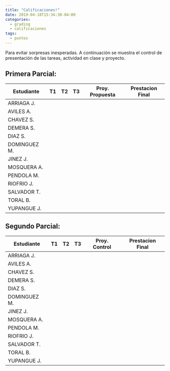 ```yaml
---
title: "Calificaciones!"
date: 2019-04-18T15:34:30-04:00
categories:
  - grading
  - calificaciones
tags:
  - puntos
---
```


Para evitar sorpresas inesperadas. A continuación se muestra el control de presentación de las tareas, actividad en clase y proyecto.

## Primera Parcial:

Estudiante  | T1 | T2 | T3 | Proy. Propuesta | Prestacion Final
----------- | -- | -- | -- | --------------- | ----------------
ARRIAGA J.  |    |    |    |                 |
AVILES A.   |    |    |    |                 |
CHAVEZ S.   |    |    |    |                 |
DEMERA S.   |    |    |    |                 |
DIAZ S.     |    |    |    |                 |
DOMINGUEZ M.|    |    |    |                 |
JINEZ J.    |    |    |    |                 |
MOSQUERA A. |    |    |    |                 |
PENDOLA M.  |    |    |    |                 |
RIOFRIO J.  |    |    |    |                 |
SALVADOR T. |    |    |    |                 |
TORAL B.    |    |    |    |                 |
YUPANGUE J. |    |    |    |                 |




## Segundo Parcial:

Estudiante  | T1 | T2 | T3 | Proy. Control   | Prestacion Final
----------- | -- | -- | -- | --------------- | ----------------
ARRIAGA J.  |    |    |    |                 |
AVILES A.   |    |    |    |                 |
CHAVEZ S.   |    |    |    |                 |
DEMERA S.   |    |    |    |                 |
DIAZ S.     |    |    |    |                 |
DOMINGUEZ M.|    |    |    |                 |
JINEZ J.    |    |    |    |                 |
MOSQUERA A. |    |    |    |                 |
PENDOLA M.  |    |    |    |                 |
RIOFRIO J.  |    |    |    |                 |
SALVADOR T. |    |    |    |                 |
TORAL B.    |    |    |    |                 |
YUPANGUE J. |    |    |    |                 |


